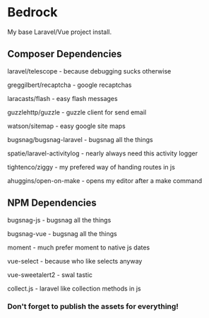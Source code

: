 # Bedrock

My base Laravel/Vue project install.

## Composer Dependencies

laravel/telescope - because debugging sucks otherwise

greggilbert/recaptcha - google recaptchas

laracasts/flash - easy flash messages

guzzlehttp/guzzle - guzzle client for send email

watson/sitemap - easy google site maps

bugsnag/bugsnag-laravel - bugsnag all the things

spatie/laravel-activitylog - nearly always need 
this activity logger

tightenco/ziggy - my prefered way of handing routes in js

ahuggins/open-on-make - opens my editor after a make command

## NPM Dependencies

bugsnag-js - bugsnag all the things

bugsnag-vue - bugsnag all the things

moment - much prefer moment to native js dates

vue-select - because who like selects anyway

vue-sweetalert2 - swal tastic

collect.js - laravel like collection methods in js

### Don't forget to publish the assets for everything!
